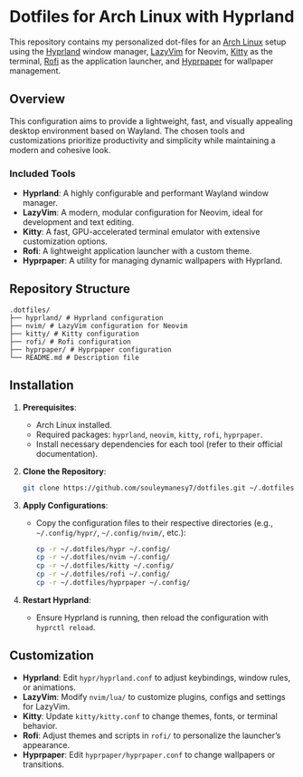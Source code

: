 # Dotfiles for Arch Linux with Hyprland

This repository contains my personalized dot-files for an [Arch Linux](https://arch.com) setup using the
[Hyprland](https://hyprland.org) window manager, [LazyVim](https://www.lazyvim.org) for Neovim, [Kitty](https://sw.kovidgoyal.net/kitty/) as the terminal, [Rofi](https://github.com/davatorium/rofi) as the application launcher, and [Hyprpaper](https://github.com/hyprwm/hyprpaper) for wallpaper management.

## Overview

This configuration aims to provide a lightweight, fast, and visually appealing desktop environment based on Wayland. The chosen tools and customizations prioritize productivity and simplicity while maintaining a modern and cohesive look.

### Included Tools

- **Hyprland**: A highly configurable and performant Wayland window manager.
- **LazyVim**: A modern, modular configuration for Neovim, ideal for development and text editing.
- **Kitty**: A fast, GPU-accelerated terminal emulator with extensive customization options.
- **Rofi**: A lightweight application launcher with a custom theme.
- **Hyprpaper**: A utility for managing dynamic wallpapers with Hyprland.

## Repository Structure

```
.dotfiles/
├── hyprland/ # Hyprland configuration
├── nvim/ # LazyVim configuration for Neovim
├── kitty/ # Kitty configuration
├── rofi/ # Rofi configuration
├── hyprpaper/ # Hyprpaper configuration
└── README.md # Description file
```

## Installation

1. **Prerequisites**:
   - Arch Linux installed.
   - Required packages: `hyprland`, `neovim`, `kitty`, `rofi`, `hyprpaper`.
   - Install necessary dependencies for each tool (refer to their official documentation).

2. **Clone the Repository**:

   ```bash
   git clone https://github.com/souleymanesy7/dotfiles.git ~/.dotfiles
   ```

3. **Apply Configurations**:
   - Copy the configuration files to their respective directories (e.g., `~/.config/hypr/`, `~/.config/nvim/`, etc.):

     ```bash
     cp -r ~/.dotfiles/hypr ~/.config/
     cp -r ~/.dotfiles/nvim ~/.config/
     cp -r ~/.dotfiles/kitty ~/.config/
     cp -r ~/.dotfiles/rofi ~/.config/
     cp -r ~/.dotfiles/hyprpaper ~/.config/
     ```

4. **Restart Hyprland**:
   - Ensure Hyprland is running, then reload the configuration with `hyprctl reload`.

## Customization

- **Hyprland**: Edit `hypr/hyprland.conf` to adjust keybindings, window rules, or animations.
- **LazyVim**: Modify `nvim/lua/` to customize plugins, configs and settings for LazyVim.
- **Kitty**: Update `kitty/kitty.conf` to change themes, fonts, or terminal behavior.
- **Rofi**: Adjust themes and scripts in `rofi/` to personalize the launcher’s appearance.
- **Hyprpaper**: Edit `hyprpaper/hyprpaper.conf` to change wallpapers or transitions.
